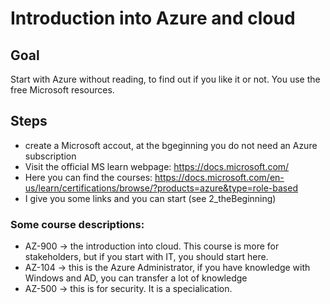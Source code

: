 # Introduction into Azure and cloud

## Goal

Start with Azure without reading, to find out if you like it or not. You use the free Microsoft resources. 

## Steps

- create a Microsoft accout, at the bgeginning you do not need an Azure subscription
- Visit the official MS learn webpage: https://docs.microsoft.com/
- Here you can find the courses: https://docs.microsoft.com/en-us/learn/certifications/browse/?products=azure&type=role-based
- I give you some links and you can start (see 2_theBeginning)

### Some course descriptions:
- AZ-900 -> the introduction into cloud. This course is more for stakeholders, but if you start with IT, you should start here.
- AZ-104 -> this is the Azure Administrator, if you have knowledge with Windows and AD, you can transfer a lot of knowledge
- AZ-500 -> this is for security. It is a specialication.
